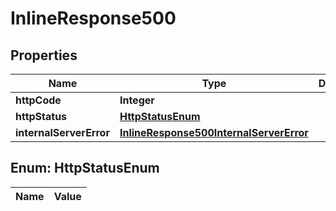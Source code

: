 

# InlineResponse500

## Properties

Name | Type | Description | Notes
------------ | ------------- | ------------- | -------------
**httpCode** | **Integer** |  |  [optional]
**httpStatus** | [**HttpStatusEnum**](#HttpStatusEnum) |  |  [optional]
**internalServerError** | [**InlineResponse500InternalServerError**](InlineResponse500InternalServerError.md) |  |  [optional]


## Enum: HttpStatusEnum

Name | Value
---- | -----




